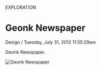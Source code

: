 <p class="type">EXPLORATION</p>

# Geonk Newspaper

<p class="meta">Design  /  Tuesday, July 31, 2012 11:55:29am</p>

Geonk Newspaper.

![Geonk Newspaper](https://farooq-agent.web.app/assets/images/works/large/geonk-newspaper.jpg)
